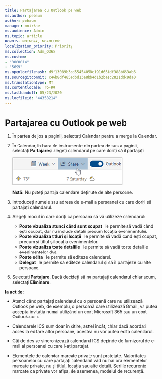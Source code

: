 ```yaml
---
title: Partajarea cu Outlook pe web
ms.author: pebaum
author: pebaum
manager: mnirkhe
ms.audience: Admin
ms.topic: article
ROBOTS: NOINDEX, NOFOLLOW
localization_priority: Priority
ms.collection: Adm_O365
ms.custom:
- "3800014"
- "5699"
ms.openlocfilehash: d9f13089b3dd55454058c191d651df388b653ab6
ms.sourcegitcommit: c46b8df485edbd13e8bb4d1b2ba1c2821ddc9da0
ms.translationtype: MT
ms.contentlocale: ro-RO
ms.lasthandoff: 05/23/2020
ms.locfileid: "44358214"
---
```

# <a name="sharing-with-outlook-on-the-web"></a>Partajarea cu Outlook pe web

1. În partea de jos a paginii, selectați Calendar pentru a merge la Calendar.

2. În Calendar, în bara de instrumente din partea de sus a paginii, selectați **Partajare**și alegeți calendarul pe care doriți să îl partajați. 

    ![Partajare calendar](media/share-calendar.png)

    **Notă:** Nu puteți partaja calendare deținute de alte persoane.

3. Introduceți numele sau adresa de e-mail a persoanei cu care doriți să partajați calendarul.

4. Alegeți modul în care doriți ca persoana să vă utilizeze calendarul: 
    - **Poate vizualiza atunci când sunt ocupat**   le permite să vadă când ești ocupat, dar nu include detalii precum locația evenimentului. 
    - **Poate vizualiza titluri și locații**   le permite să vadă când ești ocupat, precum și titlul și locația evenimentelor. 
    - **Poate vizualiza toate detaliile**   le permite să vadă toate detaliile evenimentelor dvs. 
    - **Poate edita**   le permite să editeze calendarul. 
    - **Delegat**   le permite să editeze calendarul și să îl partajeze cu alte persoane.

5. Selectați **Partajare**. Dacă decideți să nu partajați calendarul chiar acum, selectați **Eliminare**. 

**Ia act de:**  

- Atunci când partajați calendarul cu o persoană care nu utilizează Outlook pe web, de exemplu, o persoană care utilizează Gmail, va putea accepta invitația numai utilizând un cont Microsoft 365 sau un cont Outlook.com. 

- Calendarele ICS sunt doar în citire, astfel încât, chiar dacă acordați acces la editare altor persoane, acestea nu vor putea edita calendarul. 

- Cât de des se sincronizează calendarul ICS depinde de furnizorul de e-mail al persoanei cu care l-ați partajat. 

- Elementele de calendar marcate private sunt protejate. Majoritatea persoanelor cu care partajați calendarul văd numai ora elementelor marcate private, nu și titlul, locația sau alte detalii. Seriile recurente marcate ca private vor afișa, de asemenea, modelul de recurență.
